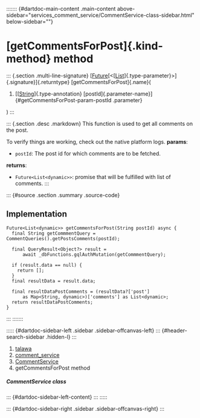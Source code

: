 ::::::: {#dartdoc-main-content .main-content above-sidebar="services_comment_service/CommentService-class-sidebar.html" below-sidebar=""}
<div>

# [getCommentsForPost]{.kind-method} method

</div>

::: {.section .multi-line-signature}
[[Future](https://api.flutter.dev/flutter/dart-core/Future-class.html)[\<[[List](https://api.flutter.dev/flutter/dart-core/List-class.html)]{.type-parameter}\>]{.signature}]{.returntype}
[getCommentsForPost]{.name}(

1.  [[[String](https://api.flutter.dev/flutter/dart-core/String-class.html)]{.type-annotation}
    [postId]{.parameter-name}]{#getCommentsForPost-param-postId
    .parameter}

)
:::

::: {.section .desc .markdown}
This function is used to get all comments on the post.

To verify things are working, check out the native platform logs.
**params**:

-   `postId`: The post id for which comments are to be fetched.

**returns**:

-   `Future<List<dynamic>>`: promise that will be fulfilled with list of
    comments.
:::

::: {#source .section .summary .source-code}
## Implementation

``` language-dart
Future<List<dynamic>> getCommentsForPost(String postId) async {
  final String getCommmentQuery = CommentQueries().getPostsComments(postId);

  final QueryResult<Object?> result =
      await _dbFunctions.gqlAuthMutation(getCommmentQuery);

  if (result.data == null) {
    return [];
  }
  final resultData = result.data;

  final resultDataPostComments = (resultData?['post']
      as Map<String, dynamic>)['comments'] as List<dynamic>;
  return resultDataPostComments;
}
```
:::
:::::::

::::: {#dartdoc-sidebar-left .sidebar .sidebar-offcanvas-left}
::: {#header-search-sidebar .hidden-l}
:::

1.  [talawa](../../index.html)
2.  [comment_service](../../services_comment_service/)
3.  [CommentService](../../services_comment_service/CommentService-class.html)
4.  getCommentsForPost method

##### CommentService class

::: {#dartdoc-sidebar-left-content}
:::
:::::

::: {#dartdoc-sidebar-right .sidebar .sidebar-offcanvas-right}
:::
